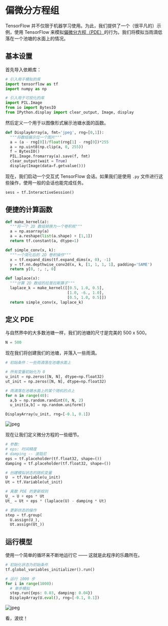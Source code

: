 # 偏微分方程组

TensorFlow 并不仅限于机器学习使用。为此，我们提供了一个（很平凡的）示例，使用 TensorFlow 来模拟[偏微分方程（PDE）](https://en.wikipedia.org/wiki/Partial_differential_equation)的行为。我们将模拟当雨滴低落在一个池塘的水面上的情况。

## 基本设置

首先导入依赖库：

```python
# 引入用于模拟的库
import tensorflow as tf
import numpy as np

# 引入用于可视化的库
import PIL.Image
from io import BytesIO
from IPython.display import clear_output, Image, display
```

然后定义一个用于以图像形式展示池塘水面的函数。

```python
def DisplayArray(a, fmt='jpeg', rng=[0,1]):
  """将数组展示位一个图片"""
  a = (a - rng[0])/float(rng[1] - rng[0])*255
  a = np.uint8(np.clip(a, 0, 255))
  f = BytesIO()
  PIL.Image.fromarray(a).save(f, fmt)
  clear_output(wait = True)
  display(Image(data=f.getvalue()))
```

现在，我们启动一个交互式 TensorFlow 会话。如果我们是使用 `.py` 文件进行这些操作，使用一般的会话也能完成任务。

```python
sess = tf.InteractiveSession()
```

## 便捷的计算函数


```python
def make_kernel(a):
  """将一个 2D 数组转换为一个卷积核"""
  a = np.asarray(a)
  a = a.reshape(list(a.shape) + [1,1])
  return tf.constant(a, dtype=1)

def simple_conv(x, k):
  """一个简化后的 2D 卷积操作"""
  x = tf.expand_dims(tf.expand_dims(x, 0), -1)
  y = tf.nn.depthwise_conv2d(x, k, [1, 1, 1, 1], padding='SAME')
  return y[0, :, :, 0]

def laplace(x):
  """计算 2D 数组的拉普拉斯算子"""
  laplace_k = make_kernel([[0.5, 1.0, 0.5],
                           [1.0, -6., 1.0],
                           [0.5, 1.0, 0.5]])
  return simple_conv(x, laplace_k)
```

## 定义 PDE

与自然界中的大多数池塘一样，我们的池塘的尺寸是完美的 500 x 500。

```python
N = 500
```

现在我们将创建我们的池塘，并落入一些雨滴。

```python
# 初始条件：一些雨滴落在池塘水面上

# 所有变量初始化为 0
u_init = np.zeros([N, N], dtype=np.float32)
ut_init = np.zeros([N, N], dtype=np.float32)

# 雨滴落在池塘水面上的某个随机的点上
for n in range(40):
  a,b = np.random.randint(0, N, 2)
  u_init[a,b] = np.random.uniform()

DisplayArray(u_init, rng=[-0.1, 0.1])
```

![jpeg](../images/pde_output_1.jpg)


现在让我们定义微分方程的一些细节。


```python
# 参数:
# eps: 时间精度
# damping -- 波阻尼
eps = tf.placeholder(tf.float32, shape=())
damping = tf.placeholder(tf.float32, shape=())

# 创建模拟状态的随机变量
U  = tf.Variable(u_init)
Ut = tf.Variable(ut_init)

# 离散 PDE 的更新规则
U_ = U + eps * Ut
Ut_ = Ut + eps * (laplace(U) - damping * Ut)

# 更新状态的操作
step = tf.group(
  U.assign(U_),
  Ut.assign(Ut_))
```

## 运行模型

使用一个简单的循环来不断地运行它 —— 这就是此程序的乐趣所在。

```python
# 初始化状态为初始条件
tf.global_variables_initializer().run()

# 运行 1000 步
for i in range(1000):
  # 单步模拟
  step.run({eps: 0.03, damping: 0.04})
  DisplayArray(U.eval(), rng=[-0.1, 0.1])
```

![jpeg](../../images/pde_output_2.jpg)

看，波纹！
